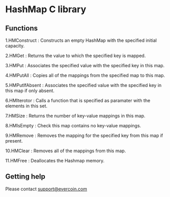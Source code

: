 # HashMap C library

## Functions

1.HMConstruct : Constructs an empty HashMap with the specified initial capacity.

2.HMGet : Returns the value to which the specified key is mapped.

3.HMPut : Associates the specified value with the specified key in this map.

4.HMPutAll : Copies all of the mappings from the specified map to this map.

5.HMPutIfAbsent :  Associates the specified value with the specified key in this map if only absent.

6.HMIterotor : Calls a function that is specified as paramater with the elements in this set.

7.HMSize : Returns the number of key-value mappings in this map.

8.HMIsEmpty : Check this map contains no key-value mappings.

9.HMRemove : Removes the mapping for the specified key from this map if present.

10.HMClear : Removes all of the mappings from this map.

11.HMFree : Deallocates the Hashmap memory.

## Getting help

Please contact support@evercoin.com
